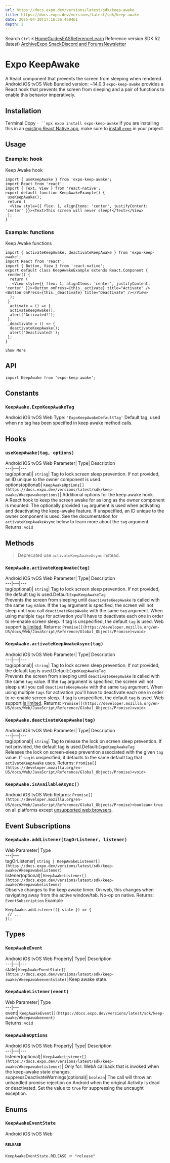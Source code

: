 ```yaml
---
url: https://docs.expo.dev/versions/latest/sdk/keep-awake
title: https://docs.expo.dev/versions/latest/sdk/keep-awake
date: 2025-04-30T17:16:26.469461
depth: 2
---
```


Search
`Ctrl` `K`
[Home](https://docs.expo.dev/)[Guides](https://docs.expo.dev/guides/overview)[EAS](https://docs.expo.dev/eas)[Reference](https://docs.expo.dev/versions/latest)[Learn](https://docs.expo.dev/tutorial/overview)
Reference version
SDK 52 (latest)
[Archive](https://docs.expo.dev/archive)[Expo Snack](https://snack.expo.dev)[Discord and Forums](https://chat.expo.dev)[Newsletter](https://expo.dev/mailing-list/signup)
# Expo KeepAwake
A React component that prevents the screen from sleeping when rendered.
Android
iOS
tvOS
Web
Bundled version:
~14.0.3
`expo-keep-awake` provides a React hook that prevents the screen from sleeping and a pair of functions to enable this behavior imperatively.
## Installation
Terminal
Copy
`- ``npx expo install expo-keep-awake`
If you are installing this in an [existing React Native app](https://docs.expo.dev/bare/overview), make sure to [install `expo`](https://docs.expo.dev/bare/installing-expo-modules) in your project.
## Usage
### Example: hook
Keep Awake hook
```
import { useKeepAwake } from 'expo-keep-awake';
import React from 'react';
import { Text, View } from 'react-native';
export default function KeepAwakeExample() {
 useKeepAwake();
 return (
  <View style={{ flex: 1, alignItems: 'center', justifyContent: 'center' }}><Text>This screen will never sleep!</Text></View>
 );
}

```

### Example: functions
Keep Awake functions
```
import { activateKeepAwake, deactivateKeepAwake } from 'expo-keep-awake';
import React from 'react';
import { Button, View } from 'react-native';
export default class KeepAwakeExample extends React.Component {
 render() {
  return (
   <View style={{ flex: 1, alignItems: 'center', justifyContent: 'center' }}><Button onPress={this._activate} title="Activate" /><Button onPress={this._deactivate} title="Deactivate" /></View>
  );
 }
 _activate = () => {
  activateKeepAwake();
  alert('Activated!');
 };
 _deactivate = () => {
  deactivateKeepAwake();
  alert('Deactivated!');
 };
}

Show More

```

## API
```
import KeepAwake from 'expo-keep-awake';

```

## Constants
### `KeepAwake.ExpoKeepAwakeTag`
Android
iOS
tvOS
Web
Type: `'ExpoKeepAwakeDefaultTag'`
Default tag, used when no tag has been specified in keep awake method calls.
## Hooks
### `useKeepAwake(tag, options)`
Android
iOS
tvOS
Web
Parameter| Type| Description  
---|---|---  
tag(optional)| `string`| Tag to lock screen sleep prevention. If not provided, an ID unique to the owner component is used.  
options(optional)| `KeepAwakeOptions[](https://docs.expo.dev/versions/latest/sdk/keep-awake/#keepawakeoptions)`| Additional options for the keep awake hook.  
A React hook to keep the screen awake for as long as the owner component is mounted. The optionally provided `tag` argument is used when activating and deactivating the keep-awake feature. If unspecified, an ID unique to the owner component is used. See the documentation for `activateKeepAwakeAsync` below to learn more about the `tag` argument.
Returns:
`void`
## Methods
> Deprecated use `activateKeepAwakeAsync` instead.
### `KeepAwake.activateKeepAwake(tag)`
Android
iOS
tvOS
Web
Parameter| Type| Description  
---|---|---  
tag(optional)| `string`| Tag to lock screen sleep prevention. If not provided, the default tag is used.Default:`ExpoKeepAwakeTag`  
Prevents the screen from sleeping until `deactivateKeepAwake` is called with the same `tag` value.
If the `tag` argument is specified, the screen will not sleep until you call `deactivateKeepAwake` with the same `tag` argument. When using multiple `tags` for activation you'll have to deactivate each one in order to re-enable screen sleep. If tag is unspecified, the default `tag` is used.
Web support [is limited](https://caniuse.com/wake-lock).
Returns:
`Promise[](https://developer.mozilla.org/en-US/docs/Web/JavaScript/Reference/Global_Objects/Promise)<void>`
### `KeepAwake.activateKeepAwakeAsync(tag)`
Android
iOS
tvOS
Web
Parameter| Type| Description  
---|---|---  
tag(optional)| `string`| Tag to lock screen sleep prevention. If not provided, the default tag is used.Default:`ExpoKeepAwakeTag`  
Prevents the screen from sleeping until `deactivateKeepAwake` is called with the same `tag` value.
If the `tag` argument is specified, the screen will not sleep until you call `deactivateKeepAwake` with the same `tag` argument. When using multiple `tags` for activation you'll have to deactivate each one in order to re-enable screen sleep. If tag is unspecified, the default `tag` is used.
Web support [is limited](https://caniuse.com/wake-lock).
Returns:
`Promise[](https://developer.mozilla.org/en-US/docs/Web/JavaScript/Reference/Global_Objects/Promise)<void>`
### `KeepAwake.deactivateKeepAwake(tag)`
Android
iOS
tvOS
Web
Parameter| Type| Description  
---|---|---  
tag(optional)| `string`| Tag to release the lock on screen sleep prevention. If not provided, the default tag is used.Default:`ExpoKeepAwakeTag`  
Releases the lock on screen-sleep prevention associated with the given `tag` value. If `tag` is unspecified, it defaults to the same default tag that `activateKeepAwake` uses.
Returns:
`Promise[](https://developer.mozilla.org/en-US/docs/Web/JavaScript/Reference/Global_Objects/Promise)<void>`
### `KeepAwake.isAvailableAsync()`
Android
iOS
tvOS
Web
Returns:
`Promise[](https://developer.mozilla.org/en-US/docs/Web/JavaScript/Reference/Global_Objects/Promise)<boolean>`
`true` on all platforms except [unsupported web browsers](https://caniuse.com/wake-lock).
## Event Subscriptions
### `KeepAwake.addListener(tagOrListener, listener)`
Web
Parameter| Type  
---|---  
tagOrListener| `string | KeepAwakeListener[](https://docs.expo.dev/versions/latest/sdk/keep-awake/#keepawakelistener)`  
listener(optional)| `KeepAwakeListener[](https://docs.expo.dev/versions/latest/sdk/keep-awake/#keepawakelistener)`  
Observe changes to the keep awake timer. On web, this changes when navigating away from the active window/tab. No-op on native.
Returns:
`EventSubscription`
Example
```
KeepAwake.addListener(({ state }) => {
 // ...
});

```

## Types
### `KeepAwakeEvent`
Android
iOS
tvOS
Web
Property| Type| Description  
---|---|---  
state| `KeepAwakeEventState[](https://docs.expo.dev/versions/latest/sdk/keep-awake/#keepawakeeventstate)`| Keep awake state.  
### `KeepAwakeListener(event)`
Web
Parameter| Type  
---|---  
event| `KeepAwakeEvent[](https://docs.expo.dev/versions/latest/sdk/keep-awake/#keepawakeevent)`  
Returns:
`void`
### `KeepAwakeOptions`
Android
iOS
tvOS
Web
Property| Type| Description  
---|---|---  
listener(optional)| `KeepAwakeListener[](https://docs.expo.dev/versions/latest/sdk/keep-awake/#keepawakelistener)`| Only for: WebA callback that is invoked when the keep-awake state changes.  
suppressDeactivateWarnings(optional)| `boolean`| The call will throw an unhandled promise rejection on Android when the original Activity is dead or deactivated. Set the value to `true` for suppressing the uncaught exception.  
## Enums
### `KeepAwakeEventState`
Android
iOS
tvOS
Web
#### `RELEASE`
`KeepAwakeEventState.RELEASE ＝ "release"`

